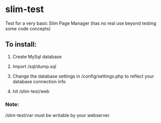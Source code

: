 # slim-test
Test for a very basic Slim Page Manager (has no real use beyond testing some code concepts)

## To install: 
1) Create MySql database

2) Import /sql/dump.sql

3) Change the database settings in /config/settings.php to reflect your database connection info

4) hit <host>/slim-test/web

### Note: 
/slim-test/var must be writable by your webserver.

